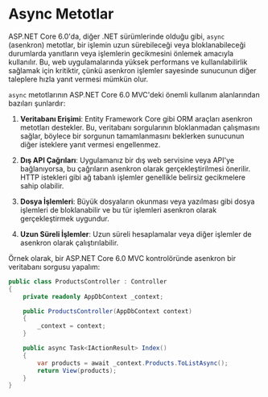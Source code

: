 ﻿# Async Metotlar

ASP.NET Core 6.0'da, diğer .NET sürümlerinde olduğu gibi, `async` (asenkron) metotlar, bir işlemin uzun sürebileceği veya bloklanabileceği durumlarda yanıtların veya işlemlerin gecikmesini önlemek amacıyla kullanılır. Bu, web uygulamalarında yüksek performans ve kullanılabilirlik sağlamak için kritiktir, çünkü asenkron işlemler sayesinde sunucunun diğer taleplere hızla yanıt vermesi mümkün olur.

`async` metotlarının ASP.NET Core 6.0 MVC'deki önemli kullanım alanlarından bazıları şunlardır:

1. **Veritabanı Erişimi**: Entity Framework Core gibi ORM araçları asenkron metotları destekler. Bu, veritabanı sorgularının bloklanmadan çalışmasını sağlar, böylece bir sorgunun tamamlanmasını beklerken sunucunun diğer isteklere yanıt vermesi engellenmez.

2. **Dış API Çağrıları**: Uygulamanız bir dış web servisine veya API'ye bağlanıyorsa, bu çağrıların asenkron olarak gerçekleştirilmesi önerilir. HTTP istekleri gibi ağ tabanlı işlemler genellikle belirsiz gecikmelere sahip olabilir.

3. **Dosya İşlemleri**: Büyük dosyaların okunması veya yazılması gibi dosya işlemleri de bloklanabilir ve bu tür işlemleri asenkron olarak gerçekleştirmek uygundur.

4. **Uzun Süreli İşlemler**: Uzun süreli hesaplamalar veya diğer işlemler de asenkron olarak çalıştırılabilir.

Örnek olarak, bir ASP.NET Core 6.0 MVC kontrolöründe asenkron bir veritabanı sorgusu yapalım:

```csharp
public class ProductsController : Controller
{
    private readonly AppDbContext _context;

    public ProductsController(AppDbContext context)
    {
        _context = context;
    }

    public async Task<IActionResult> Index()
    {
        var products = await _context.Products.ToListAsync();
        return View(products);
    }
}
```
